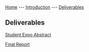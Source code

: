 [Home](./index.md) --- [Introduction](./introduction.md) --- [Deliverables](./deliverables.md)

## Deliverables

[Student Expo Abstract](https://drive.google.com/open?id=1rmnBMbi7Vgef7hAQouYrMFZXwnYra3wWOVZ60pHazl4)

[Final Report](https://drive.google.com/open?id=14bfmoqnQTljea0BpJ4G78tRGyTbDb9TZcJRPfxF-_48)
